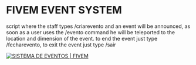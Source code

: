 # FIVEM EVENT SYSTEM

script where the staff types /criarevento and an event will be announced, as soon as a user uses the /evento command he will be teleported to the location and dimension of the event. to end the event just type /fecharevento, to exit the event just type /sair

[![SISTEMA DE EVENTOS | FIVEM](https://img.youtube.com/vi/mBJcXDbVhNc/0.jpg)](https://www.youtube.com/watch?v=mBJcXDbVhNc)
